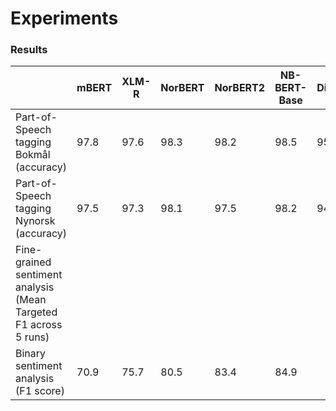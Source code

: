 # Experiments

### Results


| |mBERT	|XLM-R|	NorBERT	|NorBERT2	|NB-BERT-Base	|Distilbert|
|---|---|---|---|---|---|---|
|Part-of-Speech tagging Bokmål (accuracy)|	97.8|	97.6|	98.3|	98.2|	98.5|	95.5|
|Part-of-Speech tagging Nynorsk (accuracy)|	97.5|	97.3|	98.1|	97.5|	98.2|	94.7|
|Fine-grained sentiment analysis (Mean Targeted F1 across 5 runs)				|  | | |		|   |
|Binary sentiment analysis (F1 score)|	70.9|	75.7	|80.5|	83.4|	84.9|	
